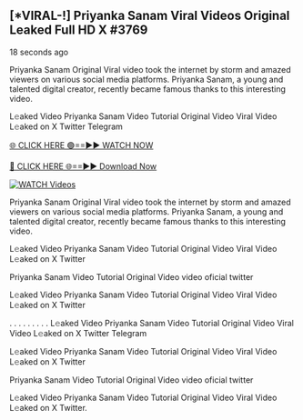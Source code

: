 ## [*VIRAL-!] Priyanka Sanam Viral Videos Original Leaked Full HD X #3769

18 seconds ago

Priyanka Sanam Original Viral video took the internet by storm and amazed viewers on various social media platforms. Priyanka Sanam, a young and talented digital creator, recently became famous thanks to this interesting video.

L𝚎aked Video Priyanka Sanam Video Tutorial Original Video Viral Video L𝚎aked on X Twitter Telegram

[🌐 CLICK HERE 🟢==►► WATCH NOW](https://russelviper69.blogspot.com/p/leaked-video.html)

[🔴 CLICK HERE 🌐==►► Download Now](https://russelviper69.blogspot.com/p/leaked-video.html)

[![WATCH Videos](https://i.imgur.com/dJHk4Zq.gif)](https://russelviper69.blogspot.com/p/leaked-video.html)

Priyanka Sanam Original Viral video took the internet by storm and amazed viewers on various social media platforms. Priyanka Sanam, a young and talented digital creator, recently became famous thanks to this interesting video.

L𝚎aked Video Priyanka Sanam Video Tutorial Original Video Viral Video L𝚎aked on X Twitter

Priyanka Sanam Video Tutorial Original Video video oficial twitter

L𝚎aked Video Priyanka Sanam Video Tutorial Original Video Viral Video L𝚎aked on X Twitter

. . . . . . . . . L𝚎aked Video Priyanka Sanam Video Tutorial Original Video Viral Video L𝚎aked on X Twitter Telegram

L𝚎aked Video Priyanka Sanam Video Tutorial Original Video Viral Video L𝚎aked on X Twitter

Priyanka Sanam Video Tutorial Original Video video oficial twitter

L𝚎aked Video Priyanka Sanam Video Tutorial Original Video Viral Video L𝚎aked on X Twitter.